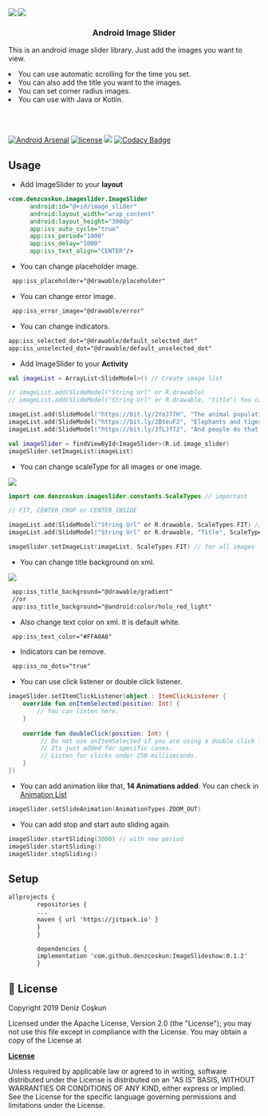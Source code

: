 <a href="https://github.com/denzcoskun/ImageSlideshow">
<img src="https://user-images.githubusercontent.com/15522554/54867096-7169d700-4d8d-11e9-8f9a-bee162a01427.png">
</a>
<a href="https://github.com/denzcoskun/ImageSlideshow">
<img align="left" src="https://user-images.githubusercontent.com/15522554/229939089-fc47cbb0-c168-451a-9003-e61a53243140.gif"/>
</a>
<h3 align="center">Android Image Slider</h3>
<p>This is an android image slider library. Just add the images you want to view. </p>
<li>You can use automatic scrolling for the time you set.  </li>
<li>You can also add the title you want to the images.</li>
<li>You can set corner radius images.</li>
<li>You can use with Java or Kotlin.</p>
</br></br>

[![Android Arsenal](https://img.shields.io/badge/Android%20Arsenal-ImageSlideshow-brightgreen.svg?style=flat)](https://android-arsenal.com/details/1/7587)
[![license](https://img.shields.io/github/license/denzcoskun/imageslideshow.svg?style=popout)](https://opensource.org/licenses/Apache-2.0)
[![](https://jitpack.io/v/denzcoskun/ImageSlideshow.svg)](https://jitpack.io/#denzcoskun/ImageSlideshow)
[![Codacy Badge](https://app.codacy.com/project/badge/Grade/db19e5bd13bb4396a4adcbc1954325cc)](https://www.codacy.com/manual/denzcoskun/ImageSlideshow?utm_source=github.com&amp;utm_medium=referral&amp;utm_content=denzcoskun/ImageSlideshow&amp;utm_campaign=Badge_Grade)

## Usage

-   Add ImageSlider to your **layout**

```xml
<com.denzcoskun.imageslider.ImageSlider  
	  android:id="@+id/image_slider"  
	  android:layout_width="wrap_content"  
	  android:layout_height="300dp"  
	  app:iss_auto_cycle="true"  
	  app:iss_period="1000"  
	  app:iss_delay="1000"  
	  app:iss_text_align="CENTER"/>
```

-   You can change placeholder image.

```xml
 app:iss_placeholder="@drawable/placeholder"
```

-   You can change error image.

```xml
 app:iss_error_image="@drawable/error"
```

-   You can change indicators.

```xml
app:iss_selected_dot="@drawable/default_selected_dot"
app:iss_unselected_dot="@drawable/default_unselected_dot"
```

-   Add ImageSlider to your **Activity**

```kt
val imageList = ArrayList<SlideModel>() // Create image list

// imageList.add(SlideModel("String Url" or R.drawable)
// imageList.add(SlideModel("String Url" or R.drawable, "title") You can add title

imageList.add(SlideModel("https://bit.ly/2YoJ77H", "The animal population decreased by 58 percent in 42 years."))
imageList.add(SlideModel("https://bit.ly/2BteuF2", "Elephants and tigers may become extinct."))
imageList.add(SlideModel("https://bit.ly/3fLJf72", "And people do that."))

val imageSlider = findViewById<ImageSlider>(R.id.image_slider)
imageSlider.setImageList(imageList)
```

-   You can change scaleType for all images or one image.

<img src="https://user-images.githubusercontent.com/15522554/85434498-d0209080-b58e-11ea-83cc-ce79076391c1.jpg">

```kt
import com.denzcoskun.imageslider.constants.ScaleTypes // important

// FIT, CENTER_CROP or CENTER_INSIDE

imageList.add(SlideModel("String Url" or R.drawable, ScaleTypes.FIT) // for one image
imageList.add(SlideModel("String Url" or R.drawable, "Title", ScaleTypes.FIT) // you can with title

imageSlider.setImageList(imageList, ScaleTypes.FIT) // for all images
```

-   You can change title background on xml.

<img src="https://user-images.githubusercontent.com/15522554/85441920-4b3a7480-b598-11ea-9154-338a8577552b.jpg">

```xml
 app:iss_title_background="@drawable/gradient"
 //or
 app:iss_title_background="@android:color/holo_red_light"
```
-   Also change text color on xml. It is default white.

```xml
 app:iss_text_color="#FFA0A0" 
```

-   Indicators can be remove.

```xml
 app:iss_no_dots="true" 
```

-   You can use click listener or double click listener.

```kt
imageSlider.setItemClickListener(object : ItemClickListener {  
    override fun onItemSelected(position: Int) {  
        // You can listen here.
    }  
    
    override fun doubleClick(position: Int) {  
		 // Do not use onItemSelected if you are using a double click listener at the same time.  
		 // Its just added for specific cases. 
		 // Listen for clicks under 250 milliseconds.
    }  
})
```
-   You can add animation like that, <b>14 Animations added</b>. You can check in <a href="https://github.com/denzcoskun/ImageSlideshow/blob/master/imageslider/src/main/java/com/denzcoskun/imageslider/constants/AnimationTypes.kt"> Animation List </a>

```kt
imageSlider.setSlideAnimation(AnimationTypes.ZOOM_OUT)
```
-   You can add stop and start auto sliding again.

```kt
imageSlider.startSliding(3000) // with new period
imageSlider.startSliding()
imageSlider.stopSliding()
```

## Setup

```xml
allprojects {
        repositories {
        ...
        maven { url 'https://jitpack.io' }
        }
        }

        dependencies {
        implementation 'com.github.denzcoskun:ImageSlideshow:0.1.2'
        }
```

## 📄 License

Copyright 2019 Deniz Coşkun

Licensed under the Apache License, Version 2.0 (the "License"); you may not use this file except in compliance with the License. You may obtain a copy of the License at

<a href="http://www.apache.org/licenses/LICENSE-2.0"><b>License</b></a>

Unless required by applicable law or agreed to in writing, software distributed under the License is distributed on an "AS IS" BASIS, WITHOUT WARRANTIES OR CONDITIONS OF ANY KIND, either express or implied.
See the License for the specific language governing permissions and limitations under the License.
